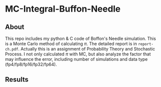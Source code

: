 # MC-Integral-Buffon-Needle
## About
This repo includes my python & C code of Boffon's Needle simulation. This is a Monte Carlo method of calculating $\pi$. The detailed report is in `report-ch.pdf`. Actually this is an assignment of Probability Theory and Stochastic Process.
I not only calculated $\pi$ with MC, but also analyze the factor that may influence the error, including number of simulations and data type (fp4/fp8/fp16/fp32/fp64). 
## Results
